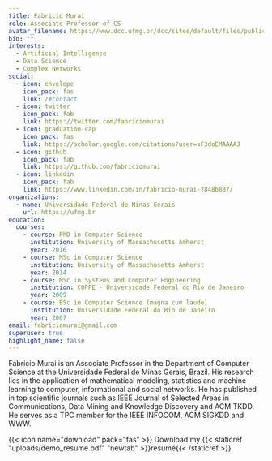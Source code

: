 ```yaml
---
title: Fabricio Murai
role: Associate Professor of CS
avatar_filename: https://www.dcc.ufmg.br/dcc/sites/default/files/public/professores/murai_site.jpg
bio: ""
interests:
  - Artificial Intelligence
  - Data Science
  - Complex Networks
social:
  - icon: envelope
    icon_pack: fas
    link: /#contact
  - icon: twitter
    icon_pack: fab
    link: https://twitter.com/fabriciomurai
  - icon: graduation-cap
    icon_pack: fas
    link: https://scholar.google.com/citations?user=sF3doEMAAAAJ
  - icon: github
    icon_pack: fab
    link: https://github.com/fabriciomurai
  - icon: linkedin
    icon_pack: fab
    link: https://www.linkedin.com/in/fabricio-murai-7848b887/
organizations:
  - name: Universidade Federal de Minas Gerais
    url: https://ufmg.br
education:
  courses:
    - course: PhD in Computer Science
      institution: University of Massachusetts Amherst
      year: 2016
    - course: MSc in Computer Science
      institution: University of Massachusetts Amherst
      year: 2014
    - course: MSc in Systems and Computer Engineering
      institution: COPPE - Universidade Federal do Rio de Janeiro
      year: 2009
    - course: BSc in Computer Science (magna cum laude)
      institution: Universidade Federal do Rio de Janeiro
      year: 2007
email: fabriciomurai@gmail.com
superuser: true
highlight_name: false
---
```

Fabricio Murai is an Associate Professor in the Department of Computer Science at the Universidade Federal de Minas Gerais, Brazil. His research lies in the application of mathematical modeling, statistics and machine learning to computer, informational and social networks. He has published in top scientific journals such as IEEE Journal of Selected Areas in Communications, Data Mining and Knowledge Discovery and ACM TKDD. He serves as a TPC member for the IEEE INFOCOM, ACM SIGKDD and WWW.

{{< icon name="download" pack="fas" >}} Download my {{< staticref "uploads/demo_resume.pdf" "newtab" >}}resumé{{< /staticref >}}.